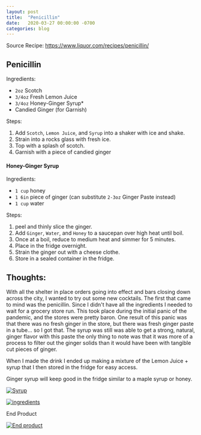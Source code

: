 ```yaml
---
layout: post
title:  "Penicillin"
date:   2020-03-27 00:00:00 -0700
categories: blog
---
```


Source Recipe: https://www.liquor.com/recipes/penicillin/

Penicillin 
-
Ingredients: 
- `2oz` Scotch
- `3/4oz` Fresh Lemon Juice 
- `3/4oz` Honey-Ginger Syrup* 
- Candied Ginger (for Garnish)

Steps:
1. Add `Scotch`, `Lemon Juice`, and `Syrup` into a shaker with ice and shake.
2. Strain into a rocks glass with fresh ice.
3. Top with a splash of scotch.
4. Garnish with a piece of candied ginger 




#### Honey-Ginger Syrup 
Ingredients:
- `1 cup` honey
- `1 6in` piece of ginger (can substitute `2-3oz` Ginger Paste instead)
- `1 cup` water

Steps: 
1. peel and thinly slice the ginger.
2. Add `Ginger`, `Water`, and `Honey` to a saucepan over high heat until boil.
3. Once at a boil, reduce to medium heat and simmer for 5 minutes.
4. Place in the fridge overnight.
5. Strain the ginger out with a cheese clothe. 
6. Store in a sealed container in the fridge.


Thoughts:
-

With all the shelter in place orders going into effect and bars closing
down across the city, I wanted to try out some new cocktails. 
The first that came to mind was the penicillin. 
Since I didn't have all the ingredients I needed to wait for a grocery store run.
This took place during the initial panic of the pandemic, and the stores were 
pretty baron. 
One result of this panic was that there was no fresh ginger in the store, but there
was fresh ginger paste in a tube... so I got that.
The syrup was still was able to get a strong, natural, ginger flavor with this paste
the only thing to note was that it was more of a process to filter out the ginger
solids than it would have been with tangible cut pieces of ginger. 


When I made the drink I ended up making a mixture of the Lemon Juice + syrup that I 
then stored in the fridge for easy access.

Ginger syrup will keep good in the fridge similar to a maple syrup or honey. 

<a data-flickr-embed="true" href="https://www.flickr.com/photos/188265593@N07/49851967133/in/dateposted-public/" title="Syrup"><img src="https://live.staticflickr.com/65535/49851967133_b2a74586d3_c.jpg" alt="Syrup"></a><script async src="//embedr.flickr.com/assets/client-code.js" charset="utf-8"></script>

<a data-flickr-embed="true" href="https://www.flickr.com/photos/188265593@N07/49851968183/in/dateposted-public/" title="ingredients"><img src="https://live.staticflickr.com/65535/49851968183_e384e6dccb_c.jpg"  alt="ingredients"></a><script async src="//embedr.flickr.com/assets/client-code.js" charset="utf-8"></script>


End Product

<a data-flickr-embed="true" href="https://www.flickr.com/photos/188265593@N07/49852504746/in/dateposted-public/" title="End product"><img src="https://live.staticflickr.com/65535/49852504746_8dbc69b3ab_c.jpg" alt="End product"></a><script async src="//embedr.flickr.com/assets/client-code.js" charset="utf-8"></script>